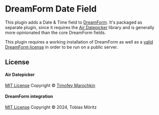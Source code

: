 # DreamForm Date Field

This plugin adds a Date & Time field to [DreamForm](https://plugins.andkindness.com/dreamform).
It's packaged as separate plugin, since it requires the [Air Datepicker](https://air-datepicker.com/) library and is generally more opinionated than the core DreamForm fields.

This plugin requires a working installation of DreamForm as well as a [valid DreamForm license](https://plugins.andkindness.com/dreamform/pricing) in order to be run on a public server.

## License

#### Air Datepicker

[MIT License](./assets/LICENSE)
Copyright © [Timofey Marochkin](https://github.com/t1m0n)

#### DreamForm integration

[MIT License](./LICENSE)
Copyright © 2024, Tobias Möritz
